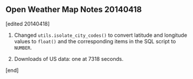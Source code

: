 ## Open Weather Map Notes 20140418

[edited 20140418]

1. Changed `utils.isolate_city_codes()` to convert latitude and longitude values to `float()` and the corresponding items in the SQL script to `NUMBER`.

1. Downloads of US data: one at 7318 seconds.

[end]

